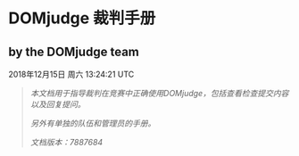 # DOMjudge 裁判手册

## by the DOMjudge team
2018年12月15日 周六 13:24:21 UTC

> *本文档用于指导裁判在竞赛中正确使用DOMjudge，包括查看检查提交内容以及回复提问。*
> 
> *另外有单独的队伍和管理员的手册。*
> 
> *文档版本：7887684*